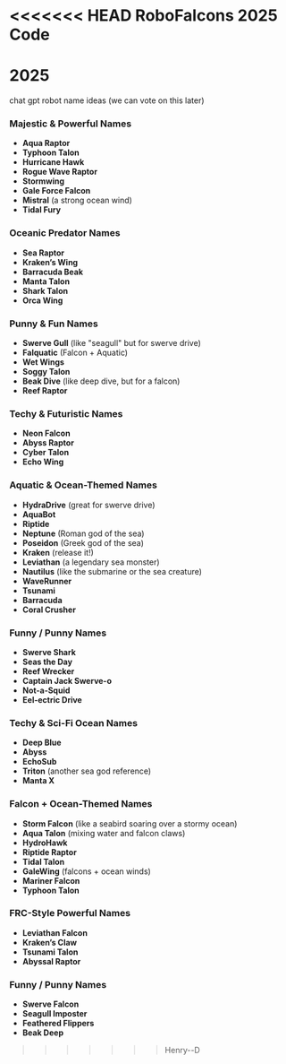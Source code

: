 <<<<<<< HEAD
RoboFalcons 2025 Code
=======
# 2025

chat gpt robot name ideas (we can vote on this later)
### **Majestic & Powerful Names**  
- **Aqua Raptor**  
- **Typhoon Talon**  
- **Hurricane Hawk**  
- **Rogue Wave Raptor**  
- **Stormwing**  
- **Gale Force Falcon**  
- **Mistral** (a strong ocean wind)  
- **Tidal Fury**  

### **Oceanic Predator Names**  
- **Sea Raptor**  
- **Kraken’s Wing**  
- **Barracuda Beak**  
- **Manta Talon**  
- **Shark Talon**  
- **Orca Wing**  

### **Punny & Fun Names**  
- **Swerve Gull** (like "seagull" but for swerve drive)  
- **Falquatic** (Falcon + Aquatic)  
- **Wet Wings**  
- **Soggy Talon**  
- **Beak Dive** (like deep dive, but for a falcon)  
- **Reef Raptor**  

### **Techy & Futuristic Names**  
- **Neon Falcon**  
- **Abyss Raptor**  
- **Cyber Talon**  
- **Echo Wing**  

### **Aquatic & Ocean-Themed Names**  
- **HydraDrive** (great for swerve drive)  
- **AquaBot**  
- **Riptide**  
- **Neptune** (Roman god of the sea)  
- **Poseidon** (Greek god of the sea)  
- **Kraken** (release it!)  
- **Leviathan** (a legendary sea monster)  
- **Nautilus** (like the submarine or the sea creature)  
- **WaveRunner**  
- **Tsunami**  
- **Barracuda**  
- **Coral Crusher**  

### **Funny / Punny Names**  
- **Swerve Shark**  
- **Seas the Day**  
- **Reef Wrecker**  
- **Captain Jack Swerve-o**  
- **Not-a-Squid**  
- **Eel-ectric Drive**  

### **Techy & Sci-Fi Ocean Names**  
- **Deep Blue**  
- **Abyss**  
- **EchoSub**  
- **Triton** (another sea god reference)  
- **Manta X**  

### **Falcon + Ocean-Themed Names**  
- **Storm Falcon** (like a seabird soaring over a stormy ocean)  
- **Aqua Talon** (mixing water and falcon claws)  
- **HydroHawk**  
- **Riptide Raptor**  
- **Tidal Talon**  
- **GaleWing** (falcons + ocean winds)  
- **Mariner Falcon**  
- **Typhoon Talon**  

### **FRC-Style Powerful Names**  
- **Leviathan Falcon**  
- **Kraken’s Claw**  
- **Tsunami Talon**  
- **Abyssal Raptor**  

### **Funny / Punny Names**  
- **Swerve Falcon**  
- **Seagull Imposter**  
- **Feathered Flippers**  
- **Beak Deep**  
>>>>>>> Henry--D
